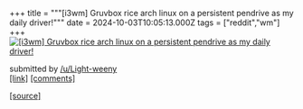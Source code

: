 +++
title = """[i3wm] Gruvbox rice arch linux on a persistent pendrive as my daily driver!"""
date = 2024-10-03T10:05:13.000Z
tags = ["reddit","wm"]
+++
[![[i3wm] Gruvbox rice arch linux on a persistent pendrive as my daily driver!](https://b.thumbs.redditmedia.com/URItchHfmv2kQWHZ2koMcPC8G4Itb1LjvG7VFCiWP7k.jpg "[i3wm] Gruvbox rice arch linux on a persistent pendrive as my daily driver!")](https://www.reddit.com/r/unixporn/comments/1fv47bm/i3wm_gruvbox_rice_arch_linux_on_a_persistent/)

submitted by [/u/Light-weeny](https://www.reddit.com/user/Light-weeny)  
[\[link\]](https://www.reddit.com/gallery/1fv47bm) [\[comments\]](https://www.reddit.com/r/unixporn/comments/1fv47bm/i3wm_gruvbox_rice_arch_linux_on_a_persistent/)

[[source]](https://www.reddit.com/r/unixporn/comments/1fv47bm/i3wm_gruvbox_rice_arch_linux_on_a_persistent/)
